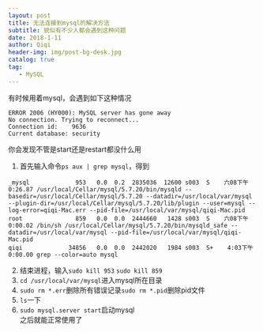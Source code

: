 ```yaml
---
layout: post
title: 无法连接到mysql的解决方法
subtitle: 貌似有不少人都会遇到这种问题
date: 2018-1-11
author: Qiqi
header-img: img/post-bg-desk.jpg
catalog: true
tag:
   - MySQL
---
```


有时候用着mysql，会遇到如下这种情况  
```
ERROR 2006 (HY000): MySQL server has gone away
No connection. Trying to reconnect...
Connection id:    9636
Current database: security
```
你会发现不管是start还是restart都没什么用  

 1. 首先输入命令`ps aux | grep mysql`，得到
```
_mysql             953   0.0  0.2  2835036  12600 s003  S    六08下午   0:26.87 /usr/local/Cellar/mysql/5.7.20/bin/mysqld --basedir=/usr/local/Cellar/mysql/5.7.20 --datadir=/usr/local/var/mysql --plugin-dir=/usr/local/Cellar/mysql/5.7.20/lib/plugin --user=mysql --log-error=qiqi-Mac.err --pid-file=/usr/local/var/mysql/qiqi-Mac.pid
root               859   0.0  0.0  2444660   1428 s003  S    六08下午   0:00.02 /bin/sh /usr/local/Cellar/mysql/5.7.20/bin/mysqld_safe --datadir=/usr/local/var/mysql --pid-file=/usr/local/var/mysql/qiqi-Mac.pid
qiqi             34856   0.0  0.0  2442020   1984 s003  S+    4:03下午   0:00.00 grep --color=auto mysql
```
 2. 结束进程，输入`sudo kill 953` `sudo kill 859`  
 3. `cd /usr/local/var/mysql`进入mysql所在目录  
 4. `sudo rm *.err`删除所有错误记录`sudo rm *.pid`删除pid文件
 5. `ls`一下
 6. `sudo mysql.server start`启动mysql  
之后就能正常使用了

